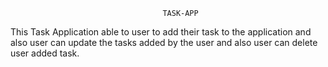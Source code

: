                                       TASK-APP

This Task Application able to user to add their task to the application and also user can
update the tasks added by the user and also user can delete user added task.
